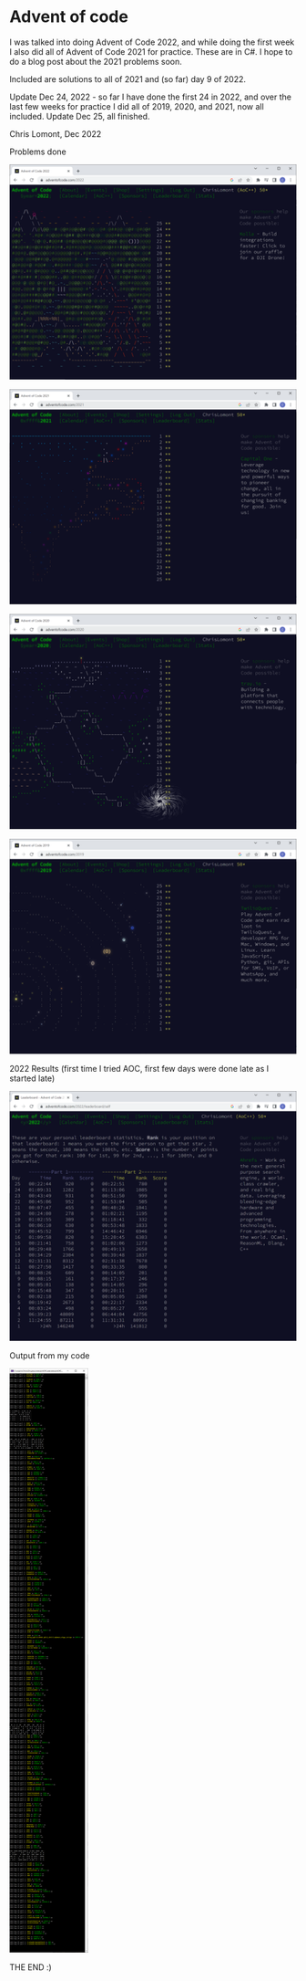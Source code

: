 # Advent of code

I was talked into doing Advent of Code 2022, and while doing the first week I also did all of Advent of Code 2021 for practice. These are in C#. I hope to do a blog post about the 2021 problems soon.

Included are solutions to all of 2021 and (so far) day 9 of 2022.

Update Dec 24, 2022 - so far I have done the first 24 in 2022, and over the last few weeks for practice I did all of 2019, 2020, and 2021, now all included.
Update Dec 25, all finished.

Chris Lomont, Dec 2022

Problems done 

![2022Solved](2022Solved.png)

![2021Solved](2021Solved.png)

![2020Solved](2020Solved.png)

![2019Solved](2019Solved.png)

2022 Results (first time I tried AOC, first few days were done late as I started late)

![2022Results](2022Results.png)

Output from my code

![2019_2022_Solutions](2019_2022_Solutions.png)





THE END :)

